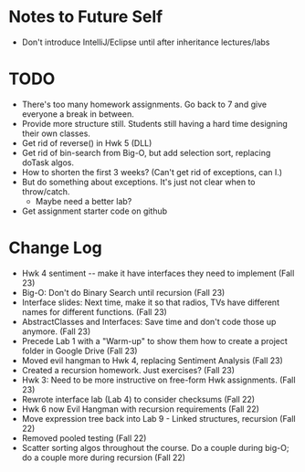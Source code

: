 # Notes to Future Self
- Don't introduce IntelliJ/Eclipse until after inheritance lectures/labs

# TODO
- There's too many homework assignments. Go back to 7 and give everyone a break in between.
- Provide more structure still. Students still having a hard time designing their own classes.
- Get rid of reverse() in Hwk 5 (DLL)
- Get rid of bin-search from Big-O, but add selection sort, replacing doTask algos.
- How to shorten the first 3 weeks? (Can't get rid of exceptions, can I.)
- But do something about exceptions. It's just not clear when to throw/catch.
  - Maybe need a better lab?
- Get assignment starter code on github


# Change Log
- Hwk 4 sentiment -- make it have interfaces they need to implement (Fall 23)
- Big-O: Don't do Binary Search until recursion (Fall 23)
- Interface slides: Next time, make it so that radios, TVs have different names for different functions. (Fall 23)
- AbstractClasses and Interfaces: Save time and don't code those up anymore. (Fall 23)
- Precede Lab 1 with a "Warm-up" to show them how to create a project folder in Google Drive (Fall 23)
- Moved evil hangman to Hwk 4, replacing Sentiment Analysis (Fall 23)
- Created a recursion homework. Just exercises? (Fall 23)
- Hwk 3: Need to be more instructive on free-form Hwk assignments. (Fall 23)
- Rewrote interface lab (Lab 4) to consider checksums (Fall 22)
- Hwk 6 now Evil Hangman with recursion requirements (Fall 22)
- Move expression tree back into Lab 9 - Linked structures, recursion (Fall 22)
- Removed pooled testing (Fall 22)
- Scatter sorting algos throughout the course. Do a couple during big-O; do a couple more during recursion (Fall 22)
